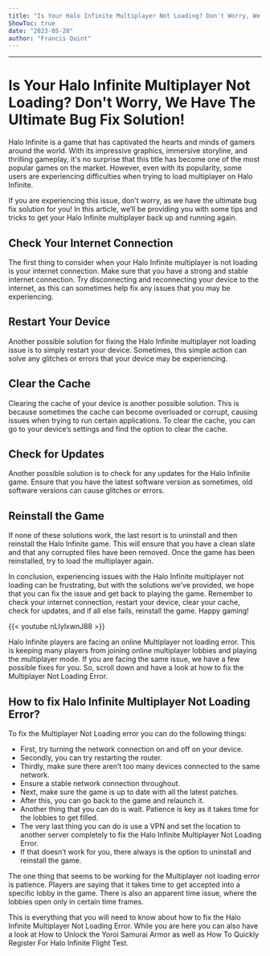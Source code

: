 ```yaml
---
title: "Is Your Halo Infinite Multiplayer Not Loading? Don't Worry, We Have The Ultimate Bug Fix Solution!"
ShowToc: true 
date: "2023-05-28"
author: "Francis Quint"
---
```

*****
# Is Your Halo Infinite Multiplayer Not Loading? Don't Worry, We Have The Ultimate Bug Fix Solution!

Halo Infinite is a game that has captivated the hearts and minds of gamers around the world. With its impressive graphics, immersive storyline, and thrilling gameplay, it's no surprise that this title has become one of the most popular games on the market. However, even with its popularity, some users are experiencing difficulties when trying to load multiplayer on Halo Infinite. 

If you are experiencing this issue, don’t worry, as we have the ultimate bug fix solution for you! In this article, we’ll be providing you with some tips and tricks to get your Halo Infinite multiplayer back up and running again.

## Check Your Internet Connection

The first thing to consider when your Halo Infinite multiplayer is not loading is your internet connection. Make sure that you have a strong and stable internet connection. Try disconnecting and reconnecting your device to the internet, as this can sometimes help fix any issues that you may be experiencing.

## Restart Your Device

Another possible solution for fixing the Halo Infinite multiplayer not loading issue is to simply restart your device. Sometimes, this simple action can solve any glitches or errors that your device may be experiencing.

## Clear the Cache

Clearing the cache of your device is another possible solution. This is because sometimes the cache can become overloaded or corrupt, causing issues when trying to run certain applications. To clear the cache, you can go to your device’s settings and find the option to clear the cache.

## Check for Updates

Another possible solution is to check for any updates for the Halo Infinite game. Ensure that you have the latest software version as sometimes, old software versions can cause glitches or errors. 

## Reinstall the Game

If none of these solutions work, the last resort is to uninstall and then reinstall the Halo Infinite game. This will ensure that you have a clean slate and that any corrupted files have been removed. Once the game has been reinstalled, try to load the multiplayer again.

In conclusion, experiencing issues with the Halo Infinite multiplayer not loading can be frustrating, but with the solutions we’ve provided, we hope that you can fix the issue and get back to playing the game. Remember to check your internet connection, restart your device, clear your cache, check for updates, and if all else fails, reinstall the game. Happy gaming!

{{< youtube nLIylxwnJ88 >}} 



Halo Infinite players are facing an online Multiplayer not loading error. This is keeping many players from joining online multiplayer lobbies and playing the multiplayer mode. If you are facing the same issue, we have a few possible fixes for you. So, scroll down and have a look at how to fix the Multiplayer Not Loading Error.
 
## How to fix Halo Infinite Multiplayer Not Loading Error?
 

 
To fix the Multiplayer Not Loading error you can do the following things:
 
- First, try turning the network connection on and off on your device.
 - Secondly, you can try restarting the router.
 - Thirdly, make sure there aren’t too many devices connected to the same network.
 - Ensure a stable network connection throughout.
 - Next, make sure the game is up to date with all the latest patches.
 - After this, you can go back to the game and relaunch it.
 - Another thing that you can do is wait. Patience is key as it takes time for the lobbies to get filled.
 - The very last thing you can do is use a VPN and set the location to another server completely to fix the Halo Infinite Multiplayer Not Loading Error.
 - If that doesn’t work for you, there always is the option to uninstall and reinstall the game.

 
The one thing that seems to be working for the Multiplayer not loading error is patience. Players are saying that it takes time to get accepted into a specific lobby in the game. There is also an apparent time issue, where the lobbies open only in certain time frames.
 
This is everything that you will need to know about how to fix the Halo Infinite Multiplayer Not Loading Error. While you are here you can also have a look at How to Unlock the Yoroi Samurai Armor as well as How To Quickly Register For Halo Infinite Flight Test.




